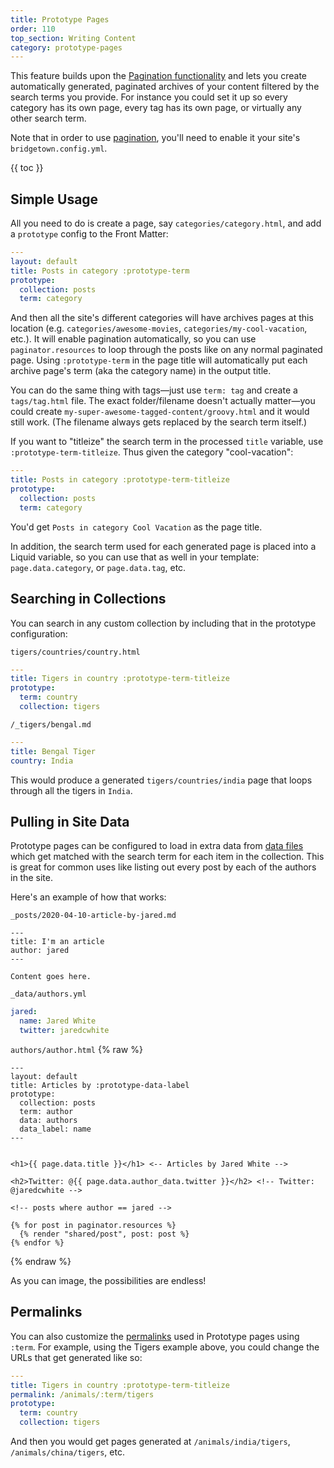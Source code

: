 ```yaml
---
title: Prototype Pages
order: 110
top_section: Writing Content
category: prototype-pages
---
```


This feature builds upon the [Pagination functionality](/docs/content/pagination/) and
lets you create automatically generated, paginated archives of your content filtered by
the search terms you provide. For instance you could set it up so every category has its
own page, every tag has its own page, or virtually any other search term.

Note that in order to use [pagination](/docs/content/pagination/), you'll need to enable it your site's `bridgetown.config.yml`.

{{ toc }}

## Simple Usage

All you need to do is create a page, say `categories/category.html`, and add a
`prototype` config to the Front Matter:

```yaml
---
layout: default
title: Posts in category :prototype-term
prototype:
  collection: posts
  term: category
```

And then all the site's different categories will have archives pages at this location
(e.g. `categories/awesome-movies`, `categories/my-cool-vacation`, etc.). It will enable
pagination automatically, so you can use `paginator.resources` to loop through the
posts like on any normal paginated page. Using `:prototype-term` in the page title will
automatically put each archive page's term (aka the category name) in the output title.

You can do the same thing with tags—just use `term: tag` and create a `tags/tag.html`
file. The exact folder/filename doesn't actually matter—you could create
`my-super-awesome-tagged-content/groovy.html` and it would still work. (The filename
always gets replaced by the search term itself.)

If you want to "titleize" the search term in the processed `title` variable, use
`:prototype-term-titleize`. Thus given the category "cool-vacation":

```yaml
---
title: Posts in category :prototype-term-titleize
prototype:
  collection: posts
  term: category
```

You'd get `Posts in category Cool Vacation` as the page title.

In addition, the search term used for each generated page is placed into a Liquid
variable, so you can use that as well in your template: `page.data.category`, or `page.data.tag`,
etc.

## Searching in Collections

You can search in any custom collection by including that in the prototype configuration:

`tigers/countries/country.html`
```yaml
---
title: Tigers in country :prototype-term-titleize
prototype:
  term: country
  collection: tigers
```

`/_tigers/bengal.md`
```yaml
---
title: Bengal Tiger
country: India
```

This would produce a generated `tigers/countries/india` page that loops through
all the tigers in `India`.


## Pulling in Site Data

Prototype pages can be configured to load in extra data from [data files](/docs/datafiles/) which get matched with the search term for each item in the collection. This is great for common uses like listing out every post by each of the authors in the site.

Here's an example of how that works:

`_posts/2020-04-10-article-by-jared.md`
```liquid
---
title: I'm an article
author: jared
---

Content goes here.
```

`_data/authors.yml`
```yaml
jared:
  name: Jared White
  twitter: jaredcwhite
```

`authors/author.html`
{% raw %}
```liquid
---
layout: default
title: Articles by :prototype-data-label
prototype:
  collection: posts
  term: author
  data: authors
  data_label: name
---


<h1>{{ page.data.title }}</h1> <-- Articles by Jared White -->

<h2>Twitter: @{{ page.data.author_data.twitter }}</h2> <!-- Twitter: @jaredcwhite -->

<!-- posts where author == jared -->

{% for post in paginator.resources %}
  {% render "shared/post", post: post %}
{% endfor %}
```
{% endraw %}

As you can image, the possibilities are endless!

## Permalinks

You can also customize the [permalinks](/docs/content/permalinks) used in Prototype
pages using `:term`. For example, using the Tigers example above, you could change the
URLs that get generated like so:

```yaml
---
title: Tigers in country :prototype-term-titleize
permalink: /animals/:term/tigers
prototype:
  term: country
  collection: tigers
```

And then you would get pages generated at `/animals/india/tigers`, `/animals/china/tigers`, etc.
